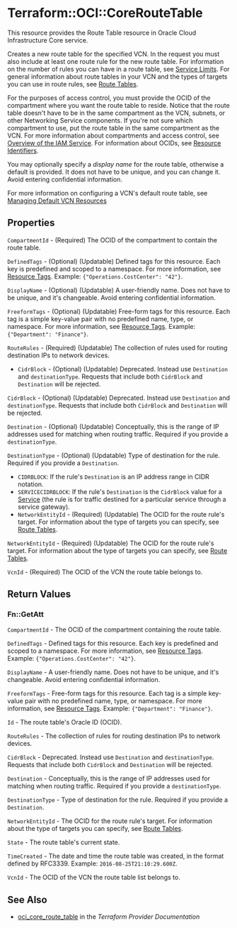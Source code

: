 # Terraform::OCI::CoreRouteTable

This resource provides the Route Table resource in Oracle Cloud Infrastructure Core service.

Creates a new route table for the specified VCN. In the request you must also include at least one route
rule for the new route table. For information on the number of rules you can have in a route table, see
[Service Limits](https://docs.cloud.oracle.com/iaas/Content/General/Concepts/servicelimits.htm). For general information about route
tables in your VCN and the types of targets you can use in route rules,
see [Route Tables](https://docs.cloud.oracle.com/iaas/Content/Network/Tasks/managingroutetables.htm).

For the purposes of access control, you must provide the OCID of the compartment where you want the route
table to reside. Notice that the route table doesn't have to be in the same compartment as the VCN, subnets,
or other Networking Service components. If you're not sure which compartment to use, put the route
table in the same compartment as the VCN. For more information about compartments and access control, see
[Overview of the IAM Service](https://docs.cloud.oracle.com/iaas/Content/Identity/Concepts/overview.htm). For information about OCIDs, see
[Resource Identifiers](https://docs.cloud.oracle.com/iaas/Content/General/Concepts/identifiers.htm).

You may optionally specify a *display name* for the route table, otherwise a default is provided.
It does not have to be unique, and you can change it. Avoid entering confidential information.

For more information on configuring a VCN's default route table, see [Managing Default VCN Resources](/docs/providers/oci/guides/managing_default_resources.html)

## Properties

`CompartmentId` - (Required) The OCID of the compartment to contain the route table.

`DefinedTags` - (Optional) (Updatable) Defined tags for this resource. Each key is predefined and scoped to a namespace. For more information, see [Resource Tags](https://docs.cloud.oracle.com/iaas/Content/General/Concepts/resourcetags.htm).  Example: `{"Operations.CostCenter": "42"}`.

`DisplayName` - (Optional) (Updatable) A user-friendly name. Does not have to be unique, and it's changeable. Avoid entering confidential information.

`FreeformTags` - (Optional) (Updatable) Free-form tags for this resource. Each tag is a simple key-value pair with no predefined name, type, or namespace. For more information, see [Resource Tags](https://docs.cloud.oracle.com/iaas/Content/General/Concepts/resourcetags.htm).  Example: `{"Department": "Finance"}`.

`RouteRules` - (Required) (Updatable) The collection of rules used for routing destination IPs to network devices.
* `CidrBlock` - (Optional) (Updatable) Deprecated. Instead use `Destination` and `destinationType`. Requests that include both `CidrBlock` and `Destination` will be rejected.

`CidrBlock` - (Optional) (Updatable) Deprecated. Instead use `Destination` and `destinationType`. Requests that include both `CidrBlock` and `Destination` will be rejected.

`Destination` - (Optional) (Updatable) Conceptually, this is the range of IP addresses used for matching when routing traffic. Required if you provide a `destinationType`.

`DestinationType` - (Optional) (Updatable) Type of destination for the rule. Required if you provide a `Destination`.
* `CIDRBLOCK`: If the rule's `Destination` is an IP address range in CIDR notation.
* `SERVICECIDRBLOCK`: If the rule's `Destination` is the `CidrBlock` value for a [Service](https://docs.cloud.oracle.com/iaas/api/#/en/iaas/20160918/Service/) (the rule is for traffic destined for a particular service through a service gateway).
* `NetworkEntityId` - (Required) (Updatable) The OCID for the route rule's target. For information about the type of targets you can specify, see [Route Tables](https://docs.cloud.oracle.com/iaas/Content/Network/Tasks/managingroutetables.htm).

`NetworkEntityId` - (Required) (Updatable) The OCID for the route rule's target. For information about the type of targets you can specify, see [Route Tables](https://docs.cloud.oracle.com/iaas/Content/Network/Tasks/managingroutetables.htm).

`VcnId` - (Required) The OCID of the VCN the route table belongs to.


## Return Values

### Fn::GetAtt

`CompartmentId` - The OCID of the compartment containing the route table.

`DefinedTags` - Defined tags for this resource. Each key is predefined and scoped to a namespace. For more information, see [Resource Tags](https://docs.cloud.oracle.com/iaas/Content/General/Concepts/resourcetags.htm).  Example: `{"Operations.CostCenter": "42"}`.

`DisplayName` - A user-friendly name. Does not have to be unique, and it's changeable. Avoid entering confidential information.

`FreeformTags` - Free-form tags for this resource. Each tag is a simple key-value pair with no predefined name, type, or namespace. For more information, see [Resource Tags](https://docs.cloud.oracle.com/iaas/Content/General/Concepts/resourcetags.htm).  Example: `{"Department": "Finance"}`.

`Id` - The route table's Oracle ID (OCID).

`RouteRules` - The collection of rules for routing destination IPs to network devices.

`CidrBlock` - Deprecated. Instead use `Destination` and `destinationType`. Requests that include both `CidrBlock` and `Destination` will be rejected.

`Destination` - Conceptually, this is the range of IP addresses used for matching when routing traffic. Required if you provide a `destinationType`.

`DestinationType` - Type of destination for the rule. Required if you provide a `Destination`.

`NetworkEntityId` - The OCID for the route rule's target. For information about the type of targets you can specify, see [Route Tables](https://docs.cloud.oracle.com/iaas/Content/Network/Tasks/managingroutetables.htm).

`State` - The route table's current state.

`TimeCreated` - The date and time the route table was created, in the format defined by RFC3339.  Example: `2016-08-25T21:10:29.600Z`.

`VcnId` - The OCID of the VCN the route table list belongs to.

## See Also

* [oci_core_route_table](https://www.terraform.io/docs/providers/oci/r/core_route_table.html) in the _Terraform Provider Documentation_